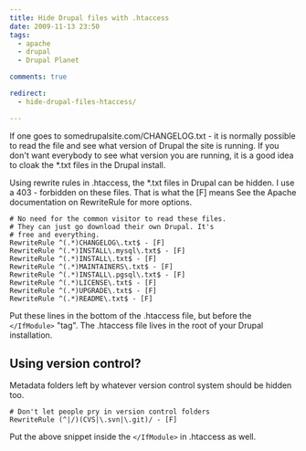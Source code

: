 ```yaml
---
title: Hide Drupal files with .htaccess
date: 2009-11-13 23:50
tags:
  - apache
  - drupal
  - Drupal Planet

comments: true

redirect:
  - hide-drupal-files-htaccess/

---
```

If one goes to somedrupalsite.com/CHANGELOG.txt - it is normally possible to read the file and see what version of Drupal the site is running. If you don't want everybody to see what version you are running, it is a good idea to cloak the *.txt files in the Drupal install.

Using rewrite rules in .htaccess, the *.txt files in Drupal can be hidden. I use a 403 - forbidden on these files. That is what the [F] means See the Apache documentation on RewriteRule for more options.
```
# No need for the common visitor to read these files.
# They can just go download their own Drupal. It's
# free and everything.
RewriteRule ^(.*)CHANGELOG\.txt$ - [F]
RewriteRule ^(.*)INSTALL\.mysql\.txt$ - [F]
RewriteRule ^(.*)INSTALL\.txt$ - [F]
RewriteRule ^(.*)MAINTAINERS\.txt$ - [F]
RewriteRule ^(.*)INSTALL\.pgsql\.txt$ - [F]
RewriteRule ^(.*)LICENSE\.txt$ - [F]
RewriteRule ^(.*)UPGRADE\.txt$ - [F]
RewriteRule ^(.*)README\.txt$ - [F]
```
Put these lines in the bottom of the .htaccess file, but before the `</IfModule>` "tag". The .htaccess file lives in the root of your Drupal installation.

Using version control?
-------------

Metadata folders left by whatever version control system should be hidden too.
```
# Don't let people pry in version control folders
RewriteRule (^|/)(CVS|\.svn|\.git)/ - [F]
```
Put the above snippet inside the `</IfModule>` in .htaccess as well.
